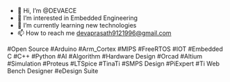 - 👋 Hi, I’m @DEVAECE
- 👀 I’m interested in Embedded Engineering
- 🌱 I’m currently learning new technologies
- 📫 How to reach me devaprasath9121996@gmail.com

#Open Source
#Arduino #Arm_Cortex #MIPS #FreeRTOS #IOT #Embedded C #C++ #Python #AI #Algorithm 
#Hardware Design #Orcad #Altium 
#Simulation #Proteus #LTSpice #TinaTi
#SMPS Design #PiExpert #Ti Web Bench Designer #eDesign Suite
